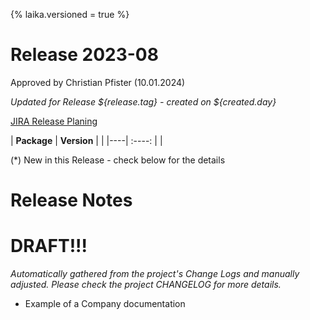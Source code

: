 
{%
laika.versioned = true
%}

# Release 2023-08
 Approved by Christian Pfister (10.01.2024)


_Updated for Release ${release.tag} - created on ${created.day}_


[JIRA Release Planing](https://myjira.ch/projects/MyCompany/versions/333)

| **Package** | **Version** |  |
|----| :----:  |  |


(*) New in this Release - check below for the details


# Release Notes
# DRAFT!!!

_Automatically gathered from the project's Change Logs and manually adjusted.
Please check the project _CHANGELOG_ for more details._


- Example of a Company documentation





         